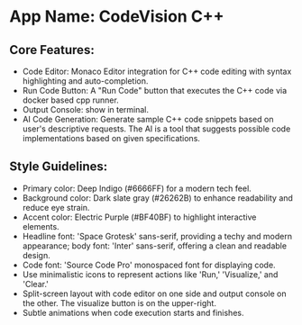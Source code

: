 # **App Name**: CodeVision C++

## Core Features:

- Code Editor: Monaco Editor integration for C++ code editing with syntax highlighting and auto-completion.
- Run Code Button: A "Run Code" button that executes the C++ code via docker based cpp runner.
- Output Console: show in terminal.
- AI Code Generation: Generate sample C++ code snippets based on user's descriptive requests. The AI is a tool that suggests possible code implementations based on given specifications.

## Style Guidelines:

- Primary color: Deep Indigo (#6666FF) for a modern tech feel.
- Background color: Dark slate gray (#26262B) to enhance readability and reduce eye strain.
- Accent color: Electric Purple (#BF40BF) to highlight interactive elements.
- Headline font: 'Space Grotesk' sans-serif, providing a techy and modern appearance; body font: 'Inter' sans-serif, offering a clean and readable design.
- Code font: 'Source Code Pro' monospaced font for displaying code.
- Use minimalistic icons to represent actions like 'Run,' 'Visualize,' and 'Clear.'
- Split-screen layout with code editor on one side and output console on the other. The visualize button is on the upper-right.
- Subtle animations when code execution starts and finishes.